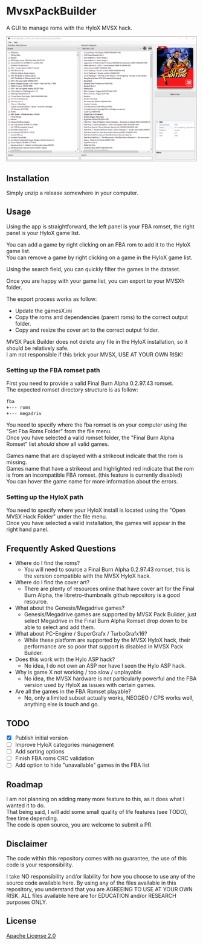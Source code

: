 # MvsxPackBuilder
 A GUI to manage roms with the HyloX MVSX hack.

![image](docs/mvsxpackbuilder.png)

## Installation
Simply unzip a release somewhere in your computer.

## Usage
Using the app is straightforward, the left panel is your FBA romset, the right panel is your HyloX game list.

You can add a game by right clicking on an FBA rom to add it to the HyloX game list.  
You can remove a game by right clicking on a game in the HyloX game list.

Using the search field, you can quickly filter the games in the dataset.

Once you are happy with your game list, you can export to your MVSXh folder.

The export process works as follow:
- Update the gamesX.ini 
- Copy the roms and dependencies (parent roms) to the correct output folder.
- Copy and resize the cover art to the correct output folder. 

MVSX Pack Builder does not delete any file in the HyloX installation, so it should be relatively safe.  
I am not responsible if this brick your MVSX, USE AT YOUR OWN RISK!

### Setting up the FBA romset path

First you need to provide a valid Final Burn Alpha 0.2.97.43 romset.  
The expected romset directory structure is as follow:

    fba
    +--- roms
    +--- megadriv

You need to specify where the fba romset is on your computer using the "Set Fba Roms Folder" from the file menu.  
Once you have selected a valid romset folder, the "Final Burn Alpha Romset" list *should* show all valid games.  

Games name that are displayed with a strikeout indicate that the rom is missing.  
Games name that have a strikeout and highlighted red indicate that the rom is from an incompatible FBA romset. (this feature is currently disabled)  
You can hover the game name for more information about the errors.

### Setting up the HyloX path

You need to specify where your HyloX install is located using the "Open MVSX Hack Folder" under the file menu.  
Once you have selected a valid installation, the games will appear in the right hand panel.

## Frequently Asked Questions
- Where do I find the roms?
    - You will need to source a Final Burn Alpha 0.2.97.43 romset, this is the version compatible with the MVSX HyloX hack.
- Where do I find the cover art?
    - There are plenty of resources online that have cover art for the Final Burn Alpha, the libretro-thumbnails github repository is a good resource.
- What about the Genesis/Megadrive games?
    - Genesis/Megadrive games are supported by MVSX Pack Builder, just select Megadrive in the Final Burn Alpha Romset drop down to be able to select and add them.
- What about PC-Engine / SuperGrafx / TurboGrafx16?
    - While these platform are supported by the MVSX HyloX hack, their performance are so poor that support is disabled in MVSX Pack Builder. 
- Does this work with the Hylo ASP hack?
    - No idea, I do not own an ASP nor have I seen the Hylo ASP hack.
- Why is game X not working / too slow / unplayable
    - No idea, the MVSX hardware is not particularly powerful and the FBA version used by HyloX as issues with certain games.
- Are all the games in the FBA Romset playable?
    - No, only a limited subset actually works, NEOGEO / CPS works well, anything else is touch and go.
  
## TODO
- [x] Publish initial version
- [ ] Improve HyloX categories management
- [ ] Add sorting options
- [ ] Finish FBA roms CRC validation
- [ ] Add option to hide "unavailable" games in the FBA list

## Roadmap
I am not planning on adding many more feature to this, as it does what I wanted it to do.  
That being said, I will add some small quality of life features (see TODO), free time depending.  
The code is open source, you are welcome to submit a PR.

## Disclaimer
The code within this repository comes with no guarantee, the use of this code is your responsibility.

I take NO responsibility and/or liability for how you choose to use any of the source code available here. By using any of the files available in this repository, you understand that you are AGREEING TO USE AT YOUR OWN RISK. ALL files available here are for EDUCATION and/or RESEARCH purposes ONLY.

## License
[Apache License 2.0](https://choosealicense.com/licenses/apache-2.0/)










